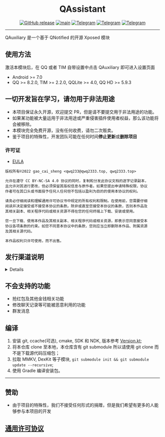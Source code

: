 <div align="center">
    <h1> QAssistant </h1>

[![GitHub release](https://img.shields.io/github/release/Suan-Nai6/QAssistant.svg)](https://github.com/Suan-Nai6/QAssistant/releases/latest)
[![main](https://github.com/Suan-Nai6/QAssistant/actions/workflows/push_ci.yml/badge.svg)](https://github.com/Suan-Nai6/QAssistant/actions/workflows/push_ci.yml)
[![Telegram](https://img.shields.io/static/v1?label=Telegram&message=Channel&color=0088cc)](https://t.me/QAuxiliary)
[![Telegram](https://img.shields.io/static/v1?label=Telegram&message=CI&color=0088cc)](https://t.me/QAuxiliary_CI)
[![Telegram](https://img.shields.io/static/v1?label=Telegram&message=Chat&color=0088cc)](https://t.me/QAuxiliaryChat)

</div>

---

QAuxiliary 是一个基于 QNotified 的开源 Xposed 模块

## 使用方法

激活本模块后，在 QQ 或者 TIM 自带设置中点击 QAuxiliary 即可进入设置页面

- Android >= 7.0
- QQ >= 8.2.0, TIM >= 2.2.0, QQLite >= 4.0, QQ HD >= 5.9.3

## 一切开发旨在学习，请勿用于非法用途

- 本项目保证永久开源，欢迎提交 PR，但是请不要提交用于非法用途的功能。
- 如果某功能被大量运用于非法用途或严重侵害插件使用者权益，那么该功能将会被移除。
- 本模块完全免费开源，没有任何收费，请勿二次贩卖。
- 鉴于项目的特殊性，开发团队可能在任何时间**停止更新**或**删除项目**

### 许可证

- [EULA](https://github.com/qwq233/License/blob/master/v2/LICENSE.md)

```
版权所有©2022 gao_cai_sheng <qwq233@qwq2333.top, qwq2333.top>

允许在遵守 CC BY-NC-SA 4.0 协议的同时，复制和分发此协议文档的逐字记录副本，
且允许对其进行更改，但必须保留其版权信息与原作者。如果您提出申请特殊权限，协议
作者可在其口头或书面授予任何人任何但不包括以盈利为目的的使用本协议的权利。

请务必仔细阅读和理解通用许可协议书中规定的所有权利和限制。在使用前，您需要仔细
阅读并决定接受或不接受本协议的条款。除非或直至您接受本协议的条款，否则本作品及
其相关副本、相关程序代码或相关资源不得在您的任何终端上下载、安装或使用。

您一旦下载、使用本作品及其相关副本、相关程序代码或相关资源，即表示您同意接受本
协议各项条款的约束。如您不同意本协议中的条款，您则应当立即删除本作品、附属资源
及其相关源代码。

本作品权利只许可使用，而不出售。
```

## 发行渠道说明

<details>

QAuxiliary 采用滚动更新方式发布新版本，我们总是推荐用户使用最新版 QAuxiliary，无论您的 QQ 或者 TIM 客户端是哪个版本。

QAuxiliary 将为分 `CI` 和 `推荐的CI` 两个版本

- `CI` 版本为 commit 后自动触发更新，可能包含外围文档或 CI 流程更新，不会编写任何更新文档或说明，
  具体更新内容可在[GitHub](https://github.com/cinit/QAuxiliary/commits/master)
  自行查看，本更新由开源的流程自动编译发布，可能包含严重的功能及行为异常。

- `推荐的CI` 版本为重大功能变更或长期积累更新，发布频率由开发组决定，包含上次`CI`
  版至今的所有功能更新及 Bug 修复，但可能不包括尚未稳定或正在开发中的功能；
  `推荐的CI` 版本是被挑选出的推荐用户更新的 `CI` 版本 (如：添加功能或者修复重要 Bug)

开发组不限制用户选择自己需要的版本，同时也不为任何版本产生的任何后果承担任何责任
（详情请见[QAuxiliary EULA](https://github.com/cinit/QAuxiliary/blob/master/app/src/main/assets/eula.md)），
但希望各位用户各取所需，根据自己的能力范围选择适合自己的版本。

- QAuxiliary 的版本号组成为`major.minor.bugfix.rev.commit`
- 其中 major 为 主版本号，minor 为 次版本号，bugfix 为修正版本号；
- 所有版本更新的`rev`为 commit 计数，`commit` 位都会是触发此次更新的 commit 的 hash 的前 7 位。

1. [![Telegram](https://img.shields.io/static/v1?label=Telegram&message=QAuxiliary频道&color=0088cc)](https://t.me/QAuxiliary) 将只发布 `推荐的CI` 版更新。

2. [![Telegram](https://img.shields.io/static/v1?label=Telegram&message=QAuxiliary_CI频道&color=0088cc)](https://t.me/QAuxiliary_CI) 发布 `CI` 版更新。

3. [![GitHub release](https://img.shields.io/github/release/cinit/QAuxiliary.svg)](https://github.com/cinit/QAuxiliary/releases/latest) 将只发布 `推荐的CI` 版更新。

4. [![](https://img.shields.io/badge/LSPosed-ClickMe-blue?link=https://github.com/Xposed-Modules-Repo/io.github.qauxv/releases/)](https://github.com/Xposed-Modules-Repo/io.github.qauxv/releases/)
   将只发布 `推荐的CI` 版更新。

</details>

## 不会支持的功能

- 抢红包及其他金钱相关功能
- 修改聊天记录等可能被恶意利用的功能
- 群发消息

## 编译

1. 安装 git, ccache(可选), cmake, SDK 和 NDK, 版本参考 [Version.kt](build-logic/convention/src/main/kotlin/Version.kt);
2. 将本仓库 clone 至本地，本仓库含有 git submodule 所以请使用 git clone 而不是下载源代码压缩包；
3. 拉取 MMKV, DexKit 等子模块, `git submodule init && git submodule update --recursive`;
4. 使用 Gradle 编译安装包。

---

## 赞助

- 由于项目的特殊性，我们不接受任何形式的捐赠，但是我们希望有更多的人能够参与本项目的开发

## [通用许可协议](https://github.com/qwq233/License/blob/master/v2/LICENSE.md)
